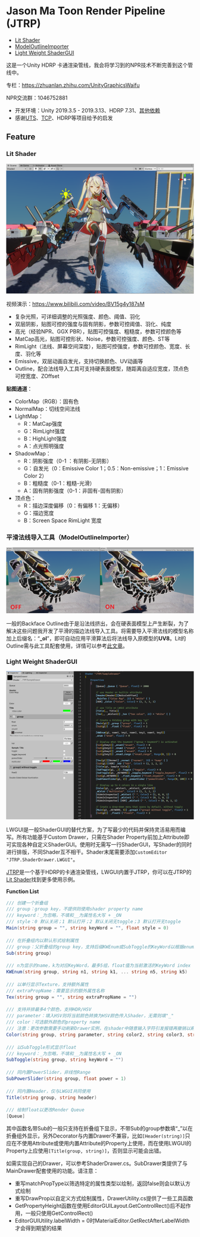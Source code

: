 # Jason Ma Toon Render Pipeline (JTRP)

- [Lit Shader](#lit-shader)
- [ModelOutlineImporter](#平滑法线导入工具ModelOutlineImporter)
- [Light Weight ShaderGUI](#light-weight-shadergui)

这是一个Unity HDRP 卡通渲染管线，我会将学习到的NPR技术不断完善到这个管线中。

专栏：https://zhuanlan.zhihu.com/UnityGraphicsWaifu

NPR交流群：1046752881

- 开发环境：Unity 2019.3.5 - 2019.3.13、HDRP 7.31、[其他依赖](https://github.com/Jason-Ma-233/JasonMaToonRenderPipeline/blob/master/Packages/manifest.json)
- 感谢[UTS](https://github.com/unity3d-jp/UnityChanToonShaderVer2_Project)、[TCP](https://assetstore.unity.com/packages/vfx/shaders/toony-colors-pro-2-8105)、HDRP等项目给予的启发

## Feature

### Lit Shader

![image-20200401001020857](README.assets/image-20200401001020857.png)

视频演示：https://www.bilibili.com/video/BV15g4y187sM

- 复杂光照，可详细调整的光照强度、颜色、阈值、羽化
- 双层阴影，贴图可控的强度与固有阴影，参数可控阈值、羽化、纯度
- 高光（经验NPR、GGX PBR），贴图可控强度、粗糙度，参数可控颜色等
- MatCap高光，贴图可控形状、Noise，参数可控强度、颜色、ST等
- RimLight（法线、屏幕空间深度），贴图可控强度，参数可控颜色、宽度、长度、羽化等
- Emissive，双层动画自发光，支持切换颜色、UV动画等
- Outline，配合法线导入工具可支持硬表面模型，随距离自适应宽度，顶点色可控宽度、ZOffset

**贴图通道**：

- ColorMap（RGB）：固有色
- NormalMap：切线空间法线
- LightMap：
  - R：MatCap强度
  - G：RimLight强度
  - B：HighLight强度
  - A：点光照明强度
- ShadowMap：
  - R：阴影强度（0-1 ：有阴影-无阴影）
  - G：自发光（0：Emissive Color 1；0.5：Non-emissive；1：Emissive Color 2）
  - B：粗糙度（0-1：粗糙-光滑）
  - A：固有阴影强度（0-1：非固有-固有阴影）
- 顶点色：
  - R：描边深度偏移（0：有偏移 1：无偏移）
  - G：描边宽度 
  - B：Screen Space RimLight 宽度

### 平滑法线导入工具（ModelOutlineImporter）

![](README.assets/Snipaste_2020-04-14_22-30-12.png)

一般的Backface Outline由于是沿法线挤出，会在硬表面模型上产生断裂，为了解决这些问题我开发了平滑的描边法线导入工具。将需要导入平滑法线的模型名称加上后缀名：“**_ol**”，即可自动应用平滑算法后将法线导入原模型的**UV8**。Lit的Outline需与此工具配套使用，详情可以参考[此文章](https://zhuanlan.zhihu.com/p/107664564)。

### Light Weight ShaderGUI

![image-20200531191144726](README.assets/image-20200531191144726.png)

LWGUI是一般ShaderGUI的替代方案，为了写最少的代码并保持灵活易用而编写。所有功能基于Custom Drawer，只需在Shader Property前加上Attribute即可实现各种自定义ShaderGUI。使用时无需写一行ShaderGUI，写Shader的同时进行排版，不同Shader互不相干。Shader末尾需要添加`CustomEditor "JTRP.ShaderDrawer.LWGUI"`。

[JTRP](https://github.com/Jason-Ma-233/JasonMaToonRenderPipeline)是一个基于HDRP的卡通渲染管线，LWGUI内置于JTRP，你可以在JTRP的[Lit Shader](https://github.com/Jason-Ma-233/JasonMaToonRenderPipeline/blob/master/Assets/JTRP/Runtime/Material/Lit/MyLitShader.shader)找到更多使用示例。

**Function List**

```c#
/// 创建一个折叠组
/// group：group key，不提供则使用shader property name
/// keyword：_为忽略，不填和__为属性名大写 + _ON
/// style：0 默认关闭；1 默认打开；2 默认关闭无toggle；3 默认打开无toggle
Main(string group = "", string keyWord = "", float style = 0)
    
/// 在折叠组内以默认形式绘制属性
/// group：父折叠组的group key，支持后缀KWEnum或SubToggle的KeyWord以根据enum显示
Sub(string group)

/// n为显示的name，k为对应KeyWord，最多5组，float值为当前激活的KeyWord index（0-4）
KWEnum(string group, string n1, string k1, ... string n5, string k5)

/// 以单行显示Texture，支持额外属性
/// extraPropName：需要显示的额外属性名称
Tex(string group = "", string extraPropName = "")
    
/// 支持并排最多4个颜色，支持HDR/HSV
/// parameter：填入HSV则将当前颜色转换为HSV颜色传入Shader，无需则填"_"
/// color：可选额外颜色的property name
/// 注意：更改参数需要手动刷新Drawer实例，在shader中随意输入字符引发报错再撤销以刷新Drawer实例
Color(string group, string parameter, string color2, string color3, string color4)
    
/// 以SubToggle形式显示float
/// keyword：_为忽略，不填和__为属性名大写 + _ON
SubToggle(string group, string keyWord = "")
    
/// 同内置PowerSlider，非线性Range
SubPowerSlider(string group, float power = 1)
    
/// 同内置Header，仅与LWGUI共同使用
Title(string group, string header)

/// 绘制float以更改Render Queue
[Queue]

```

其中函数名带Sub的一般只支持在折叠组下显示，不带Sub的group参数填“_”以在折叠组外显示，另外Decorator与内置Drawer不兼容，比如`[Header(string)]`只应在不使用Attribute或使用内置Attribute的Property上使用，而在使用LWGUI的Property上应使用`[Title(group, string)]`，否则显示可能会出错。

如需实现自己的Drawer，可以参考ShaderDrawer.cs。SubDrawer类提供了与MainDrawer配套使用的功能。请注意：

- 重写matchPropType以筛选特定的属性类型以绘制，返回false则会以默认方式绘制
- 重写DrawProp以自定义方式绘制属性，DrawerUtility.cs提供了一些工具函数
- GetPropertyHeight函数在使用EditorGUILayout.GetControlRect()后不起作用，一般只使用GetControlRect()
- EditorGUIUtility.labelWidth = 0时MaterialEditor.GetRectAfterLabelWidth才会得到期望的结果


